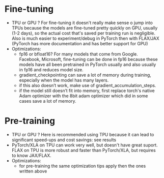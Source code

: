 # **Fine-tuning**

  - TPU or GPU ? For fine-tuning it doesn't really make sense o jump into TPUs because the models are fine-tuned pretty quickly on GPU, usually (1-2 days), so the actual cost that's saved per training run is negligible. Also is much easier to experiment/debug in PyTorch then with FLAX/JAX (PyTorch has more documentation and has better support for GPU)
  - Optimizations:
    -  fp16 or bfloat16? For many models that come from Google. Facebook, Microsoft, fine-tuning can be done in fp16 because these models have all been pretrained in PyTorch usually and also usually in fp16 and reduces model size.
    -  gradient_checkpointing can save a lot of memory during training, especially when the model has many layers. 
    -  if this also doesn’t work, make use of gradient_accumulation_steps.
    -  if the model still doesn’t fit into memory, first replace torch's native Adam optimizer with the 8bit adam optimizer which did in some cases save a lot of memory. 

# **Pre-training**

  - TPU or GPU ? Here is recommended using TPU because it can lead to significant speed-ups and cost savings: see results
  - PyTorch/XLA on TPU can work very well, but doesn't have great suport. FLAX on TPU is more robust and faster than PyTorch/XLA, but requires to know JAX/FLAX.
  - Optimizations:
    - for pre-training the same optimization tips apply then the ones written above

